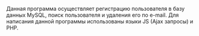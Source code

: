 Данная программа осуществляет регистрацию пользователя в базу данных MySQL, поиск пользователя и удаления его по e-mail.
Для написания данной программы использованы языки JS (Ajax запросы) и PHP.
